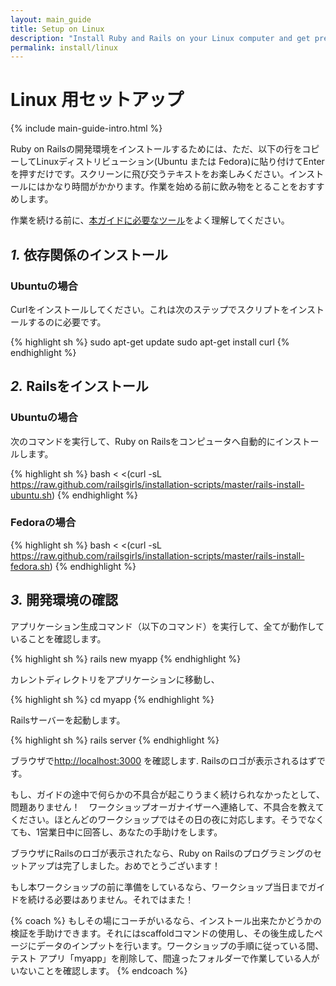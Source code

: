 ```yaml
---
layout: main_guide
title: Setup on Linux
description: "Install Ruby and Rails on your Linux computer and get prepared for the Rails Girls workshop."
permalink: install/linux
---
```


# Linux 用セットアップ

{% include main-guide-intro.html %}

Ruby on Railsの開発環境をインストールするためには、ただ、以下の行をコピーしてLinuxディストリビューション(Ubuntu または Fedora)に貼り付けてEnterを押すだけです。スクリーンに飛び交うテキストをお楽しみください。インストールにはかなり時間がかかります。作業を始める前に飲み物をとることをおすすめします。

<div class="help-notice">作業を続ける前に、<a href="/tools">本ガイドに必要なツール</a>をよく理解してください。</div>

## _1._ 依存関係のインストール

### Ubuntuの場合

Curlをインストールしてください。これは次のステップでスクリプトをインストールするのに必要です。

{% highlight sh %}
sudo apt-get update
sudo apt-get install curl
{% endhighlight %}

## _2._ Railsをインストール

### Ubuntuの場合

次のコマンドを実行して、Ruby on Railsをコンピュータへ自動的にインストールします。

{% highlight sh %}
bash < <(curl -sL https://raw.github.com/railsgirls/installation-scripts/master/rails-install-ubuntu.sh)
{% endhighlight %}

### Fedoraの場合

{% highlight sh %}
bash < <(curl -sL https://raw.github.com/railsgirls/installation-scripts/master/rails-install-fedora.sh)
{% endhighlight %}

## _3._ 開発環境の確認

アプリケーション生成コマンド（以下のコマンド）を実行して、全てが動作していることを確認します。

{% highlight sh %}
rails new myapp
{% endhighlight %}

カレントディレクトリをアプリケーションに移動し、

{% highlight sh %}
cd myapp
{% endhighlight %}

Railsサーバーを起動します。

{% highlight sh %}
rails server
{% endhighlight %}

ブラウザで<http://localhost:3000> を確認します. Railsのロゴが表示されるはずです。

もし、ガイドの途中で何らかの不具合が起こりうまく続けられなかったとして、問題ありません！　ワークショップオーガナイザーへ連絡して、不具合を教えてください。ほとんどのワークショップではその日の夜に対応します。そうでなくても、1営業日中に回答し、あなたの手助けをします。

ブラウザにRailsのロゴが表示されたなら、Ruby on Railsのプログラミングのセットアップは完了しました。おめでとうございます！

もし本ワークショップの前に準備をしているなら、ワークショップ当日までガイドを続ける必要はありません。それではまた！

{% coach %}
もしその場にコーチがいるなら、インストール出来たかどうかの検証を手助けできます。それにはscaffoldコマンドの使用し、その後生成したページにデータのインプットを行います。ワークショップの手順に従っている間、テスト アプリ「myapp」を削除して、間違ったフォルダーで作業している人がいないことを確認します。
{% endcoach %}
